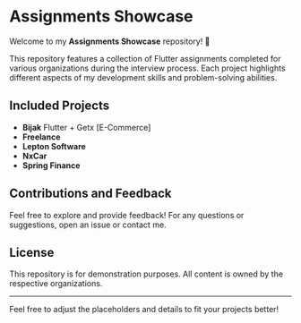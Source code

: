 # Assignments Showcase

Welcome to my **Assignments Showcase** repository! 🎉

This repository features a collection of Flutter assignments completed for various organizations during the interview process. Each project highlights different aspects of my development skills and problem-solving abilities.

## Included Projects
- **Bijak** Flutter + Getx [E-Commerce]
- **Freelance**
- **Lepton Software**
- **NxCar**
- **Spring Finance**

## Contributions and Feedback

Feel free to explore and provide feedback! For any questions or suggestions, open an issue or contact me.

## License

This repository is for demonstration purposes. All content is owned by the respective organizations.

---

Feel free to adjust the placeholders and details to fit your projects better!
